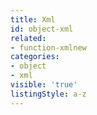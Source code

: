 ```yaml
---
title: Xml
id: object-xml
related:
- function-xmlnew
categories:
- object
- xml
visible: 'true'
listingStyle: a-z
---
```


